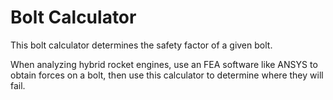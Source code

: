 # Bolt Calculator 

This bolt calculator determines the safety factor of a given bolt.

When analyzing hybrid rocket engines, use an FEA software like ANSYS to obtain forces on a bolt, then use this calculator to determine where they will fail.

